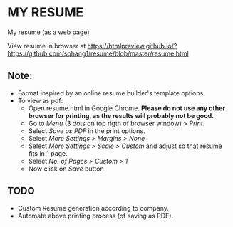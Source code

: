 # MY RESUME
My resume (as a web page)

View resume in browser at https://htmlpreview.github.io/?https://github.com/sohang1/resume/blob/master/resume.html

## Note:
- Format inspired by an online resume builder's template options
- To view as pdf:
    - Open resume.html in Google Chrome. 
      **Please do not use any other browser for printing, as the results will probably not be good.**
    - Go to *Menu* (3 dots on top rigth of browser window) > *Print*.
    - Select *Save as PDF* in the print options.
    - Select *More Settings > Margins > None*
    - Select *More Settings > Scale > Custom* and adjust so that resume fits in 1 page.
    - Select *No. of Pages > Custom > 1*
    - Now click on *Save* button
   
## TODO
- Custom Resume generation according to company.
- Automate above printing process (of saving as PDF).
